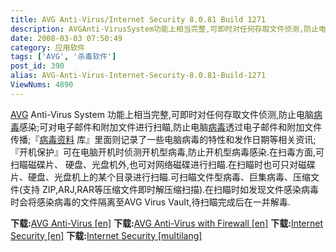 ```yaml
---
title: AVG Anti-Virus/Internet Security 8.0.81 Build 1271
description: AVGAnti-VirusSystem功能上相当完整,可即时对任何存取文件侦测,防止电脑病毒感染;可对电子邮件和附加文件进行扫瞄,防止电脑病毒透过电子邮件和附加文件传播;『病毒资料库』里面则记录了一些电脑病毒的特性和发作日期等相关资讯;『开机保护』可在电脑开机时侦测开机型病毒,防止开机型病毒感染.在扫毒方面,可扫瞄磁碟片、硬盘、光盘机外,也可对网络磁碟进行扫瞄.在扫瞄时也可只对磁碟片、硬盘、光盘机上的某个目录进行扫瞄.可扫瞄文件型病毒、巨集病毒、压缩文件(支持ZIP,ARJ,RAR等压缩文件即时解压缩扫描).在扫瞄时如发现文件感染病毒时会将感染病毒的文件隔离至AVGVirusVauIt,待扫瞄完成后在一并解毒.
date: 2008-03-03 07:50:49
category: 应用软件
tags: ['AVG', '杀毒软件']
post_id: 390
alias: AVG-Anti-Virus-Internet-Security-8.0.81-Build-1271
ViewNums: 4890
---
```


[AVG](/tags/AVG) Anti-Virus System 功能上相当完整,可即时对任何存取文件侦测,防止电脑[病毒](/tags/%E7%97%85%E6%AF%92Virus)感染;可对电子邮件和附加文件进行扫瞄,防止电脑[病毒](http://www.virus-info.cn)透过电子邮件和附加文件传播;『[病毒资料](http://www.virus-info.cn) 库』里面则记录了一些电脑病毒的特性和发作日期等相关资讯;『开机保护』可在电脑开机时侦测开机型病毒,防止开机型病毒感染.在扫毒方面,可扫瞄磁碟片、 硬盘、光盘机外,也可对网络磁碟进行扫瞄.在扫瞄时也可只对磁碟片、硬盘、光盘机上的某个目录进行扫瞄.可扫瞄文件型病毒、巨集病毒、压缩文件(支持 ZIP,ARJ,RAR等压缩文件即时解压缩扫描).在扫瞄时如发现文件感染病毒时会将感染病毒的文件隔离至AVG Virus VauIt,待扫瞄完成后在一并解毒.

**下载:**[AVG Anti-Virus [en]](http://www.grisoft.cz/filedir/inst/avg_avwt_stf_en_8_81a1271.exe)
**下载:**[AVG Anti-Virus with Firewall [en]](http://www.grisoft.cz/filedir/inst/avg_afwt_stf_en_8_81a1271.exe)
**下载:**[Internet Security [en]](http://www.grisoft.cz/filedir/inst/avg_iswt_stf_en_8_81a1271.exe)
**下载:**[Internet Security [multilang]](http://www.grisoft.cz/filedir/inst/avg_iswt_stf_all_8_81a1271.exe)

